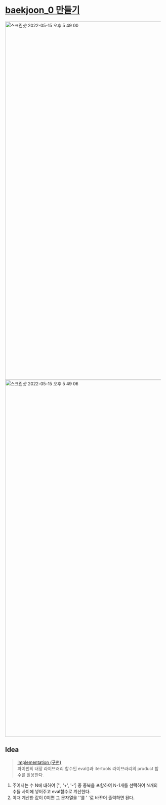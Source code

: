 # [baekjoon_0 만들기](https://www.acmicpc.net/problem/7490)   

<img width="1157" alt="스크린샷 2022-05-15 오후 5 49 00" src="https://user-images.githubusercontent.com/87896466/168464851-51667bdb-7af5-4cff-be3d-06e964a20df9.png">
<img width="1153" alt="스크린샷 2022-05-15 오후 5 49 06" src="https://user-images.githubusercontent.com/87896466/168464861-dd68becc-c3e6-4cb0-bc8f-6f9fb5bdaee4.png">


## Idea   
>  <a href="/Notes/구현" target="_blank">Implementation (구현)</a>   
>  파이썬의 내장 라이브러리 함수인 eval()과 itertools 라이브러리의 product 함수를 활용한다.

1. 주어지는 수 N에 대하여 \['', '+', '-'] 중 중복을 포함하여 N-1개를 선택하여 N개의 수들 사이에 넣어주고 eval함수로 계산한다.
2. 이때 계산한 값이 0이면 그 문자열을 ''를 ' '로 바꾸어 출력하면 된다.
